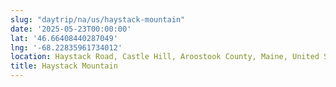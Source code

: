```yaml
---
slug: "daytrip/na/us/haystack-mountain"
date: '2025-05-23T00:00:00'
lat: '46.66408440287049'
lng: '-68.22835961734012'
location: Haystack Road, Castle Hill, Aroostook County, Maine, United States
title: Haystack Mountain
---
```



